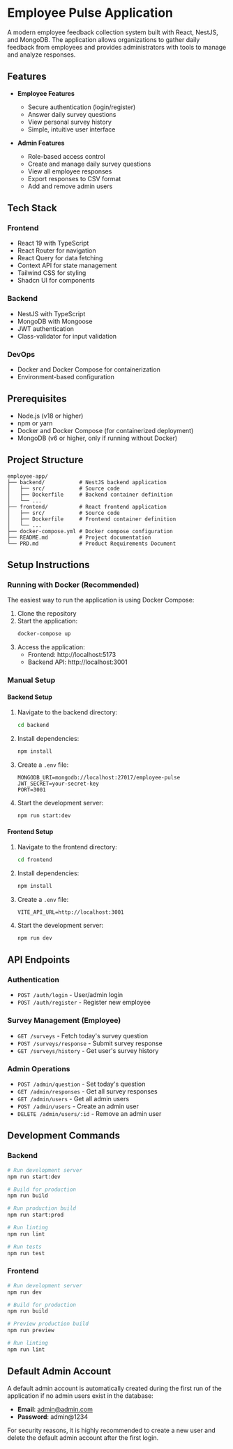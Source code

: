 # Employee Pulse Application

A modern employee feedback collection system built with React, NestJS, and MongoDB. The application allows organizations to gather daily feedback from employees and provides administrators with tools to manage and analyze responses.

## Features

- **Employee Features**
  - Secure authentication (login/register)
  - Answer daily survey questions
  - View personal survey history
  - Simple, intuitive user interface

- **Admin Features**
  - Role-based access control
  - Create and manage daily survey questions
  - View all employee responses
  - Export responses to CSV format
  - Add and remove admin users

## Tech Stack

### Frontend
- React 19 with TypeScript
- React Router for navigation
- React Query for data fetching
- Context API for state management
- Tailwind CSS for styling
- Shadcn UI for components

### Backend
- NestJS with TypeScript
- MongoDB with Mongoose
- JWT authentication
- Class-validator for input validation

### DevOps
- Docker and Docker Compose for containerization
- Environment-based configuration

## Prerequisites

- Node.js (v18 or higher)
- npm or yarn
- Docker and Docker Compose (for containerized deployment)
- MongoDB (v6 or higher, only if running without Docker)

## Project Structure

```
employee-app/
├── backend/           # NestJS backend application
│   ├── src/           # Source code
│   ├── Dockerfile     # Backend container definition
│   └── ...
├── frontend/          # React frontend application
│   ├── src/           # Source code
│   ├── Dockerfile     # Frontend container definition
│   └── ...
├── docker-compose.yml # Docker compose configuration
├── README.md          # Project documentation
└── PRD.md             # Product Requirements Document
```

## Setup Instructions

### Running with Docker (Recommended)

The easiest way to run the application is using Docker Compose:

1. Clone the repository
2. Start the application:
   ```bash
   docker-compose up
   ```
3. Access the application:
   - Frontend: http://localhost:5173
   - Backend API: http://localhost:3001

### Manual Setup

#### Backend Setup

1. Navigate to the backend directory:
   ```bash
   cd backend
   ```

2. Install dependencies:
   ```bash
   npm install
   ```

3. Create a `.env` file:
   ```
   MONGODB_URI=mongodb://localhost:27017/employee-pulse
   JWT_SECRET=your-secret-key
   PORT=3001
   ```

4. Start the development server:
   ```bash
   npm run start:dev
   ```

#### Frontend Setup

1. Navigate to the frontend directory:
   ```bash
   cd frontend
   ```

2. Install dependencies:
   ```bash
   npm install
   ```

3. Create a `.env` file:
   ```
   VITE_API_URL=http://localhost:3001
   ```

4. Start the development server:
   ```bash
   npm run dev
   ```

## API Endpoints

### Authentication
- `POST /auth/login` - User/admin login
- `POST /auth/register` - Register new employee

### Survey Management (Employee)
- `GET /surveys` - Fetch today's survey question
- `POST /surveys/response` - Submit survey response
- `GET /surveys/history` - Get user's survey history

### Admin Operations
- `POST /admin/question` - Set today's question
- `GET /admin/responses` - Get all survey responses
- `GET /admin/users` - Get all admin users
- `POST /admin/users` - Create an admin user
- `DELETE /admin/users/:id` - Remove an admin user

## Development Commands

### Backend

```bash
# Run development server
npm run start:dev

# Build for production
npm run build

# Run production build
npm run start:prod

# Run linting
npm run lint

# Run tests
npm run test
```

### Frontend

```bash
# Run development server
npm run dev

# Build for production
npm run build

# Preview production build
npm run preview

# Run linting
npm run lint
```

## Default Admin Account

A default admin account is automatically created during the first run of the application if no admin users exist in the database:

- **Email**: admin@admin.com
- **Password**: admin@1234

For security reasons, it is highly recommended to create a new user and delete the default admin account after the first login.
